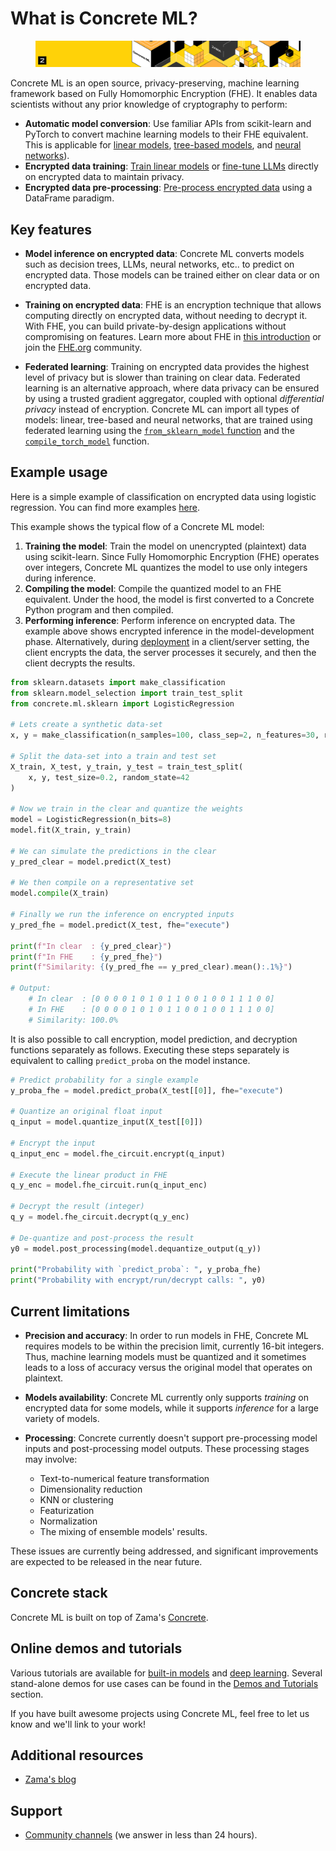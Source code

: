 # What is Concrete ML?

<figure><img src="../.gitbook/assets/doc_header_CML.png" alt=""><figcaption></figcaption></figure>

Concrete ML is an open source, privacy-preserving, machine learning framework based on Fully Homomorphic Encryption (FHE). It enables data scientists without any prior knowledge of cryptography to perform:

- **Automatic model conversion**: Use familiar APIs from scikit-learn and PyTorch to convert machine learning models to their FHE equivalent. This is applicable for [linear models](../built-in-models/linear.md), [tree-based models](../built-in-models/tree.md), and [neural networks](../built-in-models/neural-networks.md)).
- **Encrypted data training**: [Train linear models](../built-in-models/training.md) or [fine-tune LLMs](../llm/lora_training.md) directly on encrypted data to maintain privacy.
- **Encrypted data pre-processing**: [Pre-process encrypted data](../built-in-models/encrypted_dataframe.md) using a DataFrame paradigm.

## Key features

- **Model inference on encrypted data**: Concrete ML converts models such as decision trees, LLMs, neural networks, etc.. to predict on encrypted data. Those models can be trained either on clear data or on encrypted data.

- **Training on encrypted data**: FHE is an encryption technique that allows computing directly on encrypted data, without needing to decrypt it. With FHE, you can build private-by-design applications without compromising on features. Learn more about FHE in [this introduction](https://www.zama.ai/post/tfhe-deep-dive-part-1) or join the [FHE.org](https://fhe.org) community.

- **Federated learning**: Training on encrypted data provides the highest level of privacy but is slower than training on clear data. Federated learning is an alternative approach, where data privacy can be ensured by using a trusted gradient aggregator, coupled with optional _differential privacy_ instead of encryption. Concrete ML can import all types of models: linear, tree-based and neural networks, that are trained using federated learning using the [`from_sklearn_model` function](../built-in-models/linear.md#pre-trained-models) and the [`compile_torch_model`](../deep-learning/torch_support.md) function.

## Example usage

Here is a simple example of classification on encrypted data using logistic regression. You can find more examples [here](../tutorials/ml_examples.md).

This example shows the typical flow of a Concrete ML model:

1. **Training the model**: Train the model on unencrypted (plaintext) data using scikit-learn. Since Fully Homomorphic Encryption (FHE) operates over integers, Concrete ML quantizes the model to use only integers during inference.
1. **Compiling the model**: Compile the quantized model to an FHE equivalent. Under the hood, the model is first converted to a Concrete Python program and then compiled.
1. **Performing inference**: Perform inference on encrypted data. The example above shows encrypted inference in the model-development phase. Alternatively, during [deployment](cloud.md) in a client/server setting, the client encrypts the data, the server processes it securely, and then the client decrypts the results.

```python
from sklearn.datasets import make_classification
from sklearn.model_selection import train_test_split
from concrete.ml.sklearn import LogisticRegression

# Lets create a synthetic data-set
x, y = make_classification(n_samples=100, class_sep=2, n_features=30, random_state=42)

# Split the data-set into a train and test set
X_train, X_test, y_train, y_test = train_test_split(
    x, y, test_size=0.2, random_state=42
)

# Now we train in the clear and quantize the weights
model = LogisticRegression(n_bits=8)
model.fit(X_train, y_train)

# We can simulate the predictions in the clear
y_pred_clear = model.predict(X_test)

# We then compile on a representative set
model.compile(X_train)

# Finally we run the inference on encrypted inputs
y_pred_fhe = model.predict(X_test, fhe="execute")

print(f"In clear  : {y_pred_clear}")
print(f"In FHE    : {y_pred_fhe}")
print(f"Similarity: {(y_pred_fhe == y_pred_clear).mean():.1%}")

# Output:
    # In clear  : [0 0 0 0 1 0 1 0 1 1 0 0 1 0 0 1 1 1 0 0]
    # In FHE    : [0 0 0 0 1 0 1 0 1 1 0 0 1 0 0 1 1 1 0 0]
    # Similarity: 100.0%
```

It is also possible to call encryption, model prediction, and decryption functions separately as follows. Executing these steps separately is equivalent to calling `predict_proba` on the model instance.

<!--pytest-codeblocks:cont-->

```python
# Predict probability for a single example
y_proba_fhe = model.predict_proba(X_test[[0]], fhe="execute")

# Quantize an original float input
q_input = model.quantize_input(X_test[[0]])

# Encrypt the input
q_input_enc = model.fhe_circuit.encrypt(q_input)

# Execute the linear product in FHE 
q_y_enc = model.fhe_circuit.run(q_input_enc)

# Decrypt the result (integer)
q_y = model.fhe_circuit.decrypt(q_y_enc)

# De-quantize and post-process the result
y0 = model.post_processing(model.dequantize_output(q_y))

print("Probability with `predict_proba`: ", y_proba_fhe)
print("Probability with encrypt/run/decrypt calls: ", y0)
```

## Current limitations

- **Precision and accuracy**: In order to run models in FHE, Concrete ML requires models to be within the precision limit, currently 16-bit integers. Thus, machine learning models must be quantized and it sometimes leads to a loss of accuracy versus the original model that operates on plaintext.

- **Models availability**: Concrete ML currently only supports _training_ on encrypted data for some models, while it supports _inference_ for a large variety of models.

- **Processing**: Concrete currently doesn't support pre-processing model inputs and post-processing model outputs. These processing stages may involve:

  - Text-to-numerical feature transformation
  - Dimensionality reduction
  - KNN or clustering
  - Featurization
  - Normalization
  - The mixing of ensemble models' results.

These issues are currently being addressed, and significant improvements are expected to be released in the near future.

## Concrete stack

Concrete ML is built on top of Zama's [Concrete](https://github.com/zama-ai/concrete).

## Online demos and tutorials

Various tutorials are available for [built-in models](../tutorials/ml_examples.md) and [deep learning](../tutorials/dl_examples.md). Several stand-alone demos for use cases can be found in the [Demos and Tutorials](../tutorials/showcase.md) section.

If you have built awesome projects using Concrete ML, feel free to let us know and we'll link to your work!

## Additional resources

- [Zama's blog](https://www.zama.ai/blog)

## Support

- [Community channels](https://zama.ai/community-channels) (we answer in less than 24 hours).
